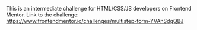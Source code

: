This is an intermediate challenge for HTML/CSS/JS developers on Frontend Mentor.
Link to the challenge: https://www.frontendmentor.io/challenges/multistep-form-YVAnSdqQBJ
